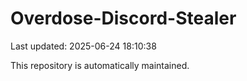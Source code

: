 # Overdose-Discord-Stealer

Last updated: 2025-06-24 18:10:38

This repository is automatically maintained.
